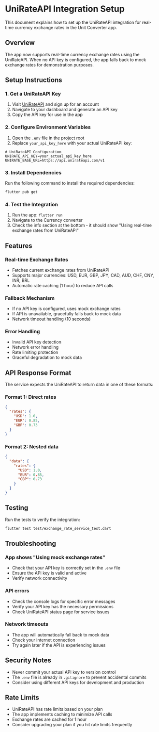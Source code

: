 # UniRateAPI Integration Setup

This document explains how to set up the UniRateAPI integration for real-time currency exchange rates in the Unit Converter app.

## Overview

The app now supports real-time currency exchange rates using the UniRateAPI. When no API key is configured, the app falls back to mock exchange rates for demonstration purposes.

## Setup Instructions

### 1. Get a UniRateAPI Key

1. Visit [UniRateAPI](https://unirateapi.com) and sign up for an account
2. Navigate to your dashboard and generate an API key
3. Copy the API key for use in the app

### 2. Configure Environment Variables

1. Open the `.env` file in the project root
2. Replace `your_api_key_here` with your actual UniRateAPI key:

```env
# UniRateAPI Configuration
UNIRATE_API_KEY=your_actual_api_key_here
UNIRATE_BASE_URL=https://api.unirateapi.com/v1
```

### 3. Install Dependencies

Run the following command to install the required dependencies:

```bash
flutter pub get
```

### 4. Test the Integration

1. Run the app: `flutter run`
2. Navigate to the Currency converter
3. Check the info section at the bottom - it should show "Using real-time exchange rates from UniRateAPI"

## Features

### Real-time Exchange Rates
- Fetches current exchange rates from UniRateAPI
- Supports major currencies: USD, EUR, GBP, JPY, CAD, AUD, CHF, CNY, INR, BRL
- Automatic rate caching (1 hour) to reduce API calls

### Fallback Mechanism
- If no API key is configured, uses mock exchange rates
- If API is unavailable, gracefully falls back to mock data
- Network timeout handling (10 seconds)

### Error Handling
- Invalid API key detection
- Network error handling
- Rate limiting protection
- Graceful degradation to mock data

## API Response Format

The service expects the UniRateAPI to return data in one of these formats:

### Format 1: Direct rates
```json
{
  "rates": {
    "USD": 1.0,
    "EUR": 0.85,
    "GBP": 0.73
  }
}
```

### Format 2: Nested data
```json
{
  "data": {
    "rates": {
      "USD": 1.0,
      "EUR": 0.85,
      "GBP": 0.73
    }
  }
}
```

## Testing

Run the tests to verify the integration:

```bash
flutter test test/exchange_rate_service_test.dart
```

## Troubleshooting

### App shows "Using mock exchange rates"
- Check that your API key is correctly set in the `.env` file
- Ensure the API key is valid and active
- Verify network connectivity

### API errors
- Check the console logs for specific error messages
- Verify your API key has the necessary permissions
- Check UniRateAPI status page for service issues

### Network timeouts
- The app will automatically fall back to mock data
- Check your internet connection
- Try again later if the API is experiencing issues

## Security Notes

- Never commit your actual API key to version control
- The `.env` file is already in `.gitignore` to prevent accidental commits
- Consider using different API keys for development and production

## Rate Limits

- UniRateAPI has rate limits based on your plan
- The app implements caching to minimize API calls
- Exchange rates are cached for 1 hour
- Consider upgrading your plan if you hit rate limits frequently 